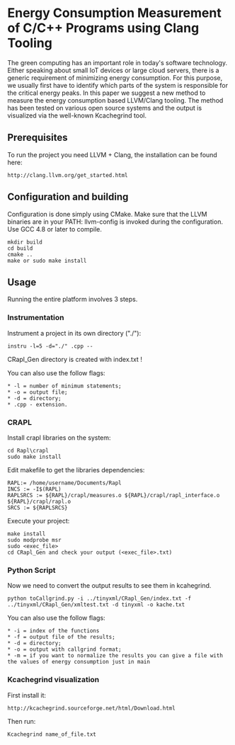 # Energy Consumption Measurement of C/C++ Programs using Clang Tooling

The green computing has an important role in today's software technology. Either speaking about small IoT devices or large cloud servers, there is a generic requirement of minimizing energy consumption. For this purpose, we usually first have to identify which parts of the system is responsible for the critical energy peaks. In this paper we suggest a new method to measure the energy consumption based LLVM/Clang tooling. The method has been tested on various open source systems and the output is visualized via the well-known Kcachegrind tool.


## Prerequisites
To run the project you need LLVM + Clang, the installation can be found here:
```
http://clang.llvm.org/get_started.html
```

## Configuration and building
Configuration is done simply using CMake. Make sure that the LLVM binaries are in your PATH: llvm-config is invoked during the configuration. 
Use GCC 4.8 or later to compile.

```
mkdir build
cd build
cmake ..
make or sudo make install
```

## Usage
Running the entire platform involves 3 steps.


### Instrumentation

Instrument a project in its own directory ("./"):
```
instru -l=5 -d="./" .cpp --
```

CRapl_Gen directory is created with index.txt !

You can also use the follow flags:
```
* -l = number of minimum statements;
* -o = output file;
* -d = directory;
* .cpp - extension.
```

### CRAPL

Install crapl libraries on the system:
```
cd Rapl\crapl
sudo make install
```

Edit makefile to get the libraries dependencies:
```
RAPL:= /home/username/Documents/Rapl
INCS := -I$(RAPL)
RAPLSRCS := ${RAPL}/crapl/measures.o ${RAPL}/crapl/rapl_interface.o ${RAPL}/crapl/rapl.o
SRCS := ${RAPLSRCS}
```

Execute your project:
```
make install
sudo modprobe msr
sudo <exec_file>
cd CRapl_Gen and check your output (<exec_file>.txt)
```


### Python Script
Now we need to convert the output results to see them in kcahegrind.

```
python toCallgrind.py -i ../tinyxml/CRapl_Gen/index.txt -f ../tinyxml/CRapl_Gen/xmltest.txt -d tinyxml -o kache.txt
```

You can also use the follow flags:
```
* -i = index of the functions
* -f = output file of the results;
* -d = directory;
* -o = output with callgrind format;
* -m = if you want to normalize the results you can give a file with the values of energy consumption just in main
```

### Kcachegrind visualization

First install it:
```
http://kcachegrind.sourceforge.net/html/Download.html
```
Then run:
```
Kcachegrind name_of_file.txt
```